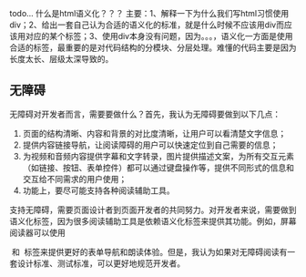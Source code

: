 todo...
什么是html语义化？？？
主要：1、解释一下为什么我们写html习惯使用div；2、给出一套自己认为合适的语义化的标准，就是什么时候不应该用div而应该用对应的某个标签；3、使用div本身没有问题，因为。。。，语义化一方面是使用合适的标签，最重要的是对代码结构的分模块、分层处理。难懂的代码主要是因为长度太长、层级太深导致的。

## 无障碍
无障碍对开发者而言，需要要做什么？首先，我认为无障碍要做到以下几点：
1. 页面的结构清晰、内容和背景的对比度清晰，让用户可以看清楚文字信息；
2. 提供内容链接导航，让阅读障碍的用户可以快速定位到自己需要的信息；
3. 为视频和音频内容提供字幕和文字转录，图片提供描述文案，为所有交互元素（如链接、按钮、表单控件）都可以通过键盘操作等，提供不同形式的信息和交互给不同需求的用户使用；
4. 功能上，要尽可能支持各种阅读辅助工具。

支持无障碍，需要页面设计者到页面开发者的共同努力。对开发者来说，需要做到语义化标签，因为很多阅读辅助工具是依赖语义化标签来提供其功能。例如，屏幕阅读器可以使用 <form> 和 <label> 标签来提供更好的表单导航和朗读体验。但是，我认为如果对无障碍阅读有一套设计标准、测试标准，可以更好地规范开发者。
